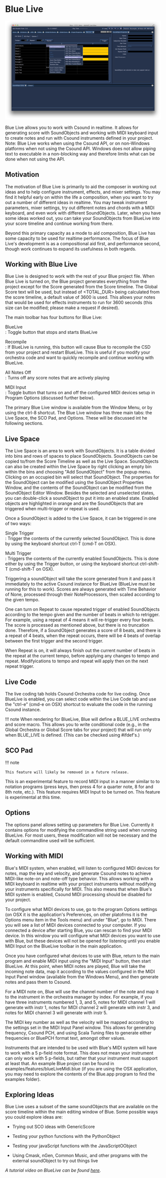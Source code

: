 # Blue Live

![ Blue Live ](../../../images/blueLive.png)

Blue Live allows you to work with Csound in realtime. It allows for
generating score with SoundObjects and working with MIDI keyboard input
to create notes and run with Csound instruments defined in your project.
Note: Blue Live works when using the Csound API, or on non-Windows
platforms when not using the Csound API. Windows does not allow piping
text to executable in a non-blocking way and therefore limits what can
be done when not using the API.

## Motivation

The motivation of Blue Live is primarily to aid the composer in working
out ideas and to help configure instrument, effects, and mixer settings.
You may find it helpful early on within the life a composition, when you
want to try out a number of different ideas in realtime. You may tweak
instrument parameters, mixer settings, try out different notes and
chords with a MIDI keyboard, and even work with different SoundObjects.
Later, when you have some ideas worked out, you can take your
SoundObjects from BlueLive into your score timeline and continue working
from there.

Beyond this primary capacity as a mode to aid composition, Blue Live has
some capacity to be used for realtime performance. The focus of Blue
Live's development is as a compositional aid first, and performance
second, though work continues to expand its usefulness in both regards.

## Working with Blue Live

Blue Live is designed to work with the rest of your Blue project file.
When Blue Live is turned on, the Blue project generates everything from
the project except for the Score generated from the Score timeline. The
Global Score text will be used, but instead of <TOTAL\_DUR\> being
calculated from the score timeline, a default value of 3600 is used.
This allows your notes that would be used for effects instruments to run
for 3600 seconds (this size can be modified; please make a request if
desired).

The main toolbar has four buttons for Blue Live:

BlueLive  
:   Toggle button that stops and starts BlueLive

Recompile  
:   If BlueLive is running, this button will cause Blue to recompile the
    CSD from your project and restart BlueLive. This is useful if you
    modify your orchestra code and want to quickly recompile and
    continue working with BlueLive.

All Notes Off  
:   Turns off any score notes that are actively playing

MIDI Input  
:   Toggle button that turns on and off the configured MIDI devices
    setup in Program Options (discussed further below).

The primary Blue Live window is available from the Window Menu, or by
using the ctrl-8 shortcut. The Blue Live window has three main tabs: the
Live Space, the SCO Pad, and Options. These will be discussed int he
following sections.

## Live Space

The Live Space is an area to work with SoundObjects. It is a table
divided into bins and rows of spaces to place SoundObjects. SoundObjects
can be copied to/from the Score Timeline as well as the Live Space.
SoundObjects can also be created within the Live Space by right clicking
an empty bin within the bins and choosing "Add SoundObject" from the
popup menu. Clicking on an occupied bin will select that SoundObject.
The properties for the SoundObject can be modified using the SoundObject
Properties Window, and the contents of the SoundObject can be modified
from the SoundObject Editor Window. Besides the selected and unselected
states, you can double-click a soundObject to put it into an enabled
state. Enabled objects are highlighted in orange and are the
SoundObjects that are triggered when multi-trigger or repeat is used.

Once a SoundObject is added to the Live Space, it can be triggered in
one of two ways:

Single Trigger  
:   Trigger the contents of the currently selected SoundObject. This is
    done by using the keyboard shortcut ctrl-T (cmd-T on OSX).

Multi Trigger  
:   Triggers the contents of the currently enabled SoundObjects. This is
    done either by using the Trigger button, or using the keyboard
    shortcut ctrl-shift-T (cmd-shift-T on OSX).

Triggering a soundObject will take the score generated from it and pass
it immediately to the active Csound instance for BlueLive (BlueLive must
be running for this to work). Scores are always generated with Time
Behavior of None, processed through their NoteProcessors, then scaled
according to the given tempo.

One can turn on Repeat to cause repeated trigger of enabled SoundObjects
according to the tempo given and the number of beats in which to
retrigger. For example, using a repeat of 4 means it will re-trigger
every four beats. The score is processed as mentioned above, but there
is no truncation done. Therefore, if a SoundObject generates a score of
8 beats, and there is a repeat of 4 beats, when the repeat occurs, there
will be 4 beats of overlap between the first trigger and the second
trigger.

When Repeat is on, it will always finish out the current number of beats
in the repeat at the current tempo, before applying any changes to tempo
and repeat. Modifyications to tempo and repeat will apply then on the
next repeat trigger.

## Live Code

The live coding tab holds Csound Orchestra code for live coding. Once
BlueLive is enabled, you can select code within the Live Code tab and
use the "ctrl-e" (cmd-e on OSX) shortcut to evaluate the code in the
running Csound instance.

!!! note
    When rendering for BlueLive, Blue will define a BLUE\_LIVE orchestra and
    score macro. This allows you to write conditional code (e.g., in the
    Global Orchestra or Global Score tabs for your project) that will run
    only when BLUE\_LIVE is defined. (This can be checked using \#ifdef's.)

## SCO Pad


!!! note

    This feature will likely be removed in a future release.

This is an experimental feature to record MIDI input in a manner similar
to to notation programs (press keys, then press 4 for a quarter note, 8
for and 8th note, etc.). This feature requires MIDI Input to be turned
on. This feature is experimental at this time.

## Options

The options panel allows setting up parameters for Blue Live. Currently
it contains options for modifying the commandline string used when
running BlueLive. For most users, these modification will not be
necessary and the default commandline used will be sufficient.

## Working with MIDI

Blue's MIDI system, when enabled, will listen to configured MIDI devices
for notes, map the key and velocity, and generate Csound notes to
achieve MIDI-like note-on and note-off type behavior. This allows
working with a MIDI keyboard in realtime with your project instruments
without modifying your instruments specifically for MIDI. This also
means that when Blue's MIDI system is enabled, Csound MIDI processing
should be disabled for your project.

To configure what MIDI devices to use, go to the program Options
settings (on OSX it is the application's Preferences, on other platofrms
it is the Options menu item in the Tools menu) and under "Blue", go to
MIDI. There you will see a list of MIDI devices connected to your
computer. If you connected a device after starting Blue, you can rescan
to find your MIDI device. In this window you will configure what MIDI
devices you want to use with Blue, but these devices will not be opened
for listening until you enable MIDI Input on the BlueLive toolbar in the
main application.

Once you have configured what devices to use with Blue, return to the
main program and enable MIDI input using the "MIDI Input" button, then
start BlueLive. At this point, when MIDI notes are played, Blue will
take the incoming note data, map it according to the values configured
in the MIDI Input Panel window (available from the Windows Menu), and
then generate notes and pass them to Csound.

For a MIDI note on, Blue will use the channel number of the note and map it
to the instrument in the orchestra manager by index. For example, if you
have three instruments numbered 1, 3, and 5, notes for MIDI channel 1
will generate with instr 1, notes for MIDI channel 2 will generate with
instr 3, and notes for MIDI channel 3 will generate with instr 5.

The MIDI key number as well as the velocity will be mapped according to
the settings set in the MIDI Input Panel window. This allows for
generating frequency, Csound PCH, and using Scala Tuning files to
generate either frequencies or BluePCH format text, amongst other
values.

Instruments that are intended to be used with Blue's MIDI system will
have to work with a 5 p-field note format. This does not mean your
instrument can only work with 5 p-fields, but rather that your
instrument must support at least that. An example Blue project can be
found in examples/features/blueLiveMidi.blue (if you are using the OSX
application, you may need to explore the contents of the Blue.app
program to find the examples folder).

## Exploring Ideas

Blue Live uses a subset of the same soundObjects that are available on
the score timeline within the main editing window of Blue. Some possible
ways you could explore ideas are:

  - Trying out SCO ideas with GenericScore

  - Testing your python functions with the PythonObject

  - Testing your javaScript functions with the JavaScriptOObject

  - Using Cmask, nGen, Common Music, and other programs with the
    external soundObject to try out things live

_A tutorial video on BlueLive can be found [here](https://www.youtube.com/watch?v=uO_FJssTS8o)._

